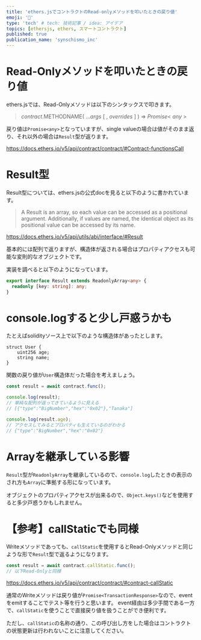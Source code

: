 ```yaml
---
title: 'ethers.jsでコントラクトのRead-onlyメソッドを叩いたときの戻り値'
emoji: '📑'
type: 'tech' # tech: 技術記事 / idea: アイデア
topics: [ethersjs, ethers, スマートコントラクト]
published: true
publication_name: 'synschismo_inc'
---
```


# Read-Onlyメソッドを叩いたときの戻り値

ethers.jsでは、Read-Onlyメソッドは以下のシンタックスで叩きます。

> _contract_.METHODNAME( ..._args_ [ , _overrides_ ] ) ⇒ _Promise_< _any_ >

戻り値は`Promise<any>`となっていますが、single valueの場合は値がそのまま返り、それ以外の場合は`Result`型が返ります。

https://docs.ethers.io/v5/api/contract/contract/#Contract-functionsCall

# Result型

Result型については、ethers.jsの公式docを見ると以下のように書かれています。

> A Result is an array, so each value can be accessed as a positional argument.
> Additionally, if values are named, the identical object as its positional value can be accessed by its name.

https://docs.ethers.io/v5/api/utils/abi/interface/#Result

基本的には配列で返りますが、構造体が返される場合はプロパティアクセスも可能な変則的なオブジェクトです。

実装を調べると以下のようになっています。

```ts
export interface Result extends ReadonlyArray<any> {
  readonly [key: string]: any;
}
```

# console.logすると少し戸惑うかも

たとえばsolidityソース上で以下のような構造体があったとします。

```sol
struct User {
    uint256 age;
    string name;
}
```

関数の戻り値が`User`構造体だった場合を考えましょう。

```js
const result = await contract.func();

console.log(result);
// 単純な配列が返ってきているように見える
// [{"type":"BigNumber","hex":"0x02"},"Tanaka"]

console.log(result.age);
// アクセスしてみるとプロパティも生えているのがわかる
// {"type":"BigNumber","hex":"0x02"}
```

# Arrayを継承している影響

`Result`型が`ReadonlyArray`を継承しているので、`console.log`したときの表示のされ方も`Array`に準拠する形になっています。

オブジェクトのプロパティアクセスが出来るので、`Object.keys()`などを使用すると多少戸惑うかもしれません。

# 【参考】callStaticでも同様

Writeメソッドであっても、`callStatic`を使用するとRead-Onlyメソッドと同じような形で`Result`型で返るようになります。

```js
const result = await contract.callStatic.func();
// 以下Read-Onlyと同様
```

https://docs.ethers.io/v5/api/contract/contract/#contract-callStatic

通常のWriteメソッドは戻り値が`Promise<TransactionResponse>`なので、eventをemitすることでテスト等を行うと思います。
event経由は多少手間である一方で、`callStatic`を使うことで直接戻り値を扱うことができ便利です。

ただし、`callStatic`の名称の通り、この呼び出し方をした場合はコントラクトの状態更新は行われないことに注意してください。
